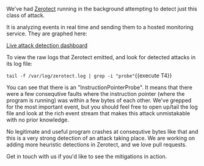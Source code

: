 We've had [Zerotect](https://github.com/polyverse/zerotect) running in the background attempting to detect just this class of attack.

It is analyzing events in real time and sending them to a hosted monitoring service. They are graphed here:

[Live attack detection dashboard](https://[[HOST_SUBDOMAIN]]-8888-[[KATACODA_HOST]].environments.katacoda.com/)

To view the raw logs that Zerotect emitted, and look for detected attacks in its log file:

`tail -f /var/log/zerotect.log | grep -i "probe"`{{execute T4}}

You can see that there is an "InstructionPointerProbe". It means that there were a few consequtive faults where the instruction pointer (where the program is running) was within a few bytes of each other. We've grepped for the most important event, but you should feel free to open up/tail the log file and look at the rich event stream that makes this attack unmistakable with no prior knowledge.

No legitimate and useful program crashes at consequtive bytes like that and this is a very strong detection of an attack taking place. We are working on adding more heuristic detections in Zerotect, and we love pull requests.

Get in touch with us if you'd like to see the mitigations in action.
